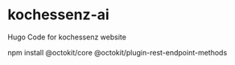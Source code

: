# kochessenz-ai
Hugo Code for kochessenz website


npm install @octokit/core @octokit/plugin-rest-endpoint-methods